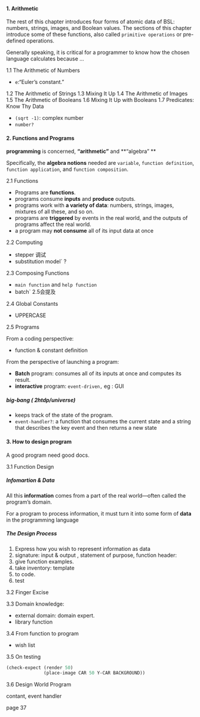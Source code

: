 #### 1.  Arithmetic
The rest of this chapter introduces four forms of atomic data of BSL: numbers, strings, images, and Boolean values.
The sections of this chapter introduce some of these functions, also called `primitive operations` or pre-defined operations.



Generally speaking, it is critical for a programmer to know how the chosen language calculates because ...

1.1 The Arithmetic of Numbers

- `e`:“Euler’s constant.”

1.2 The Arithmetic of Strings
1.3 Mixing It Up
1.4 The Arithmetic of Images
1.5 The Arithmetic of Booleans
1.6 Mixing It Up with Booleans
1.7 Predicates:  Know Thy Data

- `(sqrt -1)`: complex number
- `number?`

#### 2. Functions and Programs
**programming** is concerned, **“arithmetic”** and **“algebra” **

Specifically, the **algebra notions** needed are `variable`, `function definition`, `function application`, and `function composition`.

2.1 Functions

- Programs are **functions**.
- programs consume **inputs** and **produce** outputs. 
- programs work with **a variety of data**: numbers, strings, images, mixtures of all these, and so on. 
- programs are **triggered** by events in the real world, and the outputs of programs affect the real world.
- a program may **not consume** all of its input data at once

2.2 Computing

- stepper 调试
- substitution model` ?

2.3 Composing Functions

- `main function` and `help function`
- batch` 2.5会提及

2.4 Global Constants

- UPPERCASE

2.5 Programs

From a coding perspective:

- function & constant definition

From the perspective of launching a program:

- **Batch** program: consumes all of its inputs at once and computes its result.
- **interactive** program: `event-driven,` eg : GUI

##### big-bang ( 2htdp/universe)

- keeps track of the state of the program.
- `event-handler?`: a function that consumes the current state and a string that describes the key event and then returns a new state

#### 3. How to design program

A good program need good docs.

3.1 Function Design

##### Infomartion & Data

All this **information** comes from a part of the real world—often called the program’s domain.

For a program to process information, it must turn it into some form of **data** in the programming language

##### The Design Process

1. Express how you wish to represent information as data
2. signature: input & output , statement of purpose, function header: 
3. give function examples.
4. take inventory: template
5. to code.
6. test

3.2 Finger Excise

3.3 Domain knowledge:

- external domain: domain expert.
- library function

3.4 From function to program

- wish list

3.5 On testing

```lisp
(check-expect (render 50)
              (place-image CAR 50 Y-CAR BACKGROUND))
```

3.6 Design World Program

contant, event handler

page 37